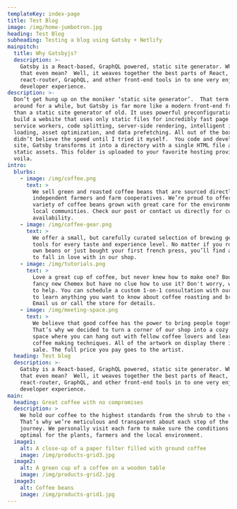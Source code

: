 ```yaml
---
templateKey: index-page
title: Test Blog
image: /img/home-jumbotron.jpg
heading: Test Blog
subheading: Testing a blog using Gatsby + Netlify
mainpitch:
  title: Why Gatsbyjs?
  description: >-
    Gatsby is a React-based, GraphQL powered, static site generator. What does
    that even mean?  Well, it weaves together the best parts of React, webpack,
    react-router, GraphQL, and other front-end tools in to one very enjoyable
    developer experience. 
description: >-
  Don’t get hung up on the moniker ‘static site generator’.  That term has been
  around for a while, but Gatsby is far more like a modern front-end framework
  than a static site generator of old. It uses powerful preconfiguration to
  build a website that uses only static files for incredibly fast page loads,
  service workers, code splitting, server-side rendering, intelligent image
  loading, asset optimization, and data prefetching. All out of the box. I
  didn’t believe the speed until I tried it myself.  You code and develop your
  site, Gatsby transforms it into a directory with a single HTML file and your
  static assets. This folder is uploaded to your favorite hosting provider, and
  voila.
intro:
  blurbs:
    - image: /img/coffee.png
      text: >
        We sell green and roasted coffee beans that are sourced directly from
        independent farmers and farm cooperatives. We’re proud to offer a
        variety of coffee beans grown with great care for the environment and
        local communities. Check our post or contact us directly for current
        availability.
    - image: /img/coffee-gear.png
      text: >
        We offer a small, but carefully curated selection of brewing gear and
        tools for every taste and experience level. No matter if you roast your
        own beans or just bought your first french press, you’ll find a gadget
        to fall in love with in our shop.
    - image: /img/tutorials.png
      text: >
        Love a great cup of coffee, but never knew how to make one? Bought a
        fancy new Chemex but have no clue how to use it? Don't worry, we’re here
        to help. You can schedule a custom 1-on-1 consultation with our baristas
        to learn anything you want to know about coffee roasting and brewing.
        Email us or call the store for details.
    - image: /img/meeting-space.png
      text: >
        We believe that good coffee has the power to bring people together.
        That’s why we decided to turn a corner of our shop into a cozy meeting
        space where you can hang out with fellow coffee lovers and learn about
        coffee making techniques. All of the artwork on display there is for
        sale. The full price you pay goes to the artist.
  heading: Test blog
  description: >-
    Gatsby is a React-based, GraphQL powered, static site generator. What does
    that even mean?  Well, it weaves together the best parts of React, webpack,
    react-router, GraphQL, and other front-end tools in to one very enjoyable
    developer experience. 
main:
  heading: Great coffee with no compromises
  description: >
    We hold our coffee to the highest standards from the shrub to the cup.
    That’s why we’re meticulous and transparent about each step of the coffee’s
    journey. We personally visit each farm to make sure the conditions are
    optimal for the plants, farmers and the local environment.
  image1:
    alt: A close-up of a paper filter filled with ground coffee
    image: /img/products-grid3.jpg
  image2:
    alt: A green cup of a coffee on a wooden table
    image: /img/products-grid2.jpg
  image3:
    alt: Coffee beans
    image: /img/products-grid1.jpg
---
```


